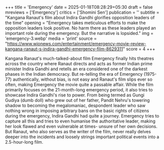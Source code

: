 +++
title = 'Emergency'
date = 2025-01-18T08:28:29+05:30
draft = false
mreviews = ['Emergency']
critics = ['Shomini Sen']
publication = ''
subtitle = "Kangana Ranaut's film about Indira Gandhi glorifies opposition leaders of the time"
opening = "Emergency takes meticulous efforts to make the opposition leaders look positive. No harm there as these leaders played an important role during the emergency. But the narrative is lopsided."
img = 'emergency-3.webp'
media = 'print'
source = "https://www.wionews.com/entertainment/emergency-movie-review-kangana-ranaut-s-indira-gandhi-emergency-film-8629311"
score = 4
+++

Kangana Ranaut's much-talked-about film Emergency finally hits theatres across the country where Ranaut directs and acts as former Indian prime minister Indira Gandhi and retells an era considered one of the darkest phases in the Indian democracy. But re-telling the era of Emergency (1975-77) authentically, without bias, is not easy and Ranaut's film slips ever so often, making Emergency the movie quite a passable affair. While the film primarily focuses on the 21-month-long emergency period, it also tries to showcase Indira Gandhi's rise to power. From being termed as Gungi Gudiya (dumb doll) who grew out of her father, Pandit Nehru's towering shadow to becoming the megalomaniac, despondent leader who saw nothing wrong in imposing arbitrary bans on the basic rights of citizens during the emergency, Indira Gandhi had quite a journey. Emergency tries to capture all this and tries to even humanise the authoritative leader, making her look flawed and even vulnerable at times- unsure of her own decisions. But Ranaut, who also serves as the writer of the film, never really delves deeper into the incidents and loosely strings important political events into a 2.5-hour-long film.
